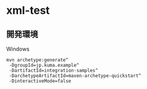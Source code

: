 # xml-test

## 開発環境
Windows

`mvn archetype:generate^`  
` -DgroupId=jp.kuma.example^`  
` -DartifactId=integration-samples^`  
` -DarchetypeArtifactId=maven-archetype-quickstart^`  
` -DinteractiveMode=false`
